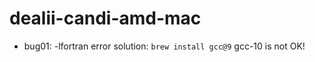# dealii-candi-amd-mac

- bug01: -lfortran error
  solution: 
  `brew install gcc@9`
  gcc-10 is not OK! 
